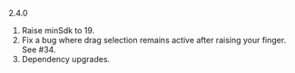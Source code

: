 2.4.0

1. Raise minSdk to 19.
2. Fix a bug where drag selection remains active after raising your finger. See #34.
3. Dependency upgrades.